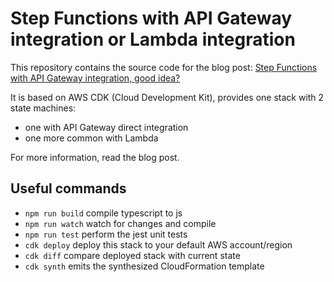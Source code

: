 # Step Functions with API Gateway integration or Lambda integration

This repository contains the source code for the blog post: [Step Functions with API Gateway integration, good idea?](https://jeromevdl.medium.com/8cbe9fff63ef)

It is based on AWS CDK (Cloud Development Kit), provides one stack with 2 state machines:
- one with API Gateway direct integration
- one more common with Lambda

For more information, read the blog post.

## Useful commands

 * `npm run build`   compile typescript to js
 * `npm run watch`   watch for changes and compile
 * `npm run test`    perform the jest unit tests
 * `cdk deploy`      deploy this stack to your default AWS account/region
 * `cdk diff`        compare deployed stack with current state
 * `cdk synth`       emits the synthesized CloudFormation template

